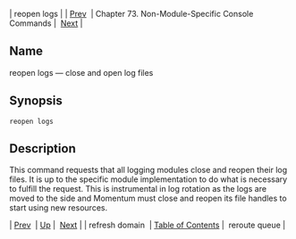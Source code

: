 | reopen logs |
| [Prev](console_commands.refresh_domain)  | Chapter 73. Non-Module-Specific Console Commands |  [Next](console_commands.reroute_queue) |

<a name="console_commands.reopen_logs"></a>
## Name

reopen logs — close and open log files

## Synopsis

`reopen logs`

<a name="idp13618640"></a>
## Description

This command requests that all logging modules close and reopen their log files. It is up to the specific module implementation to do what is necessary to fulfill the request. This is instrumental in log rotation as the logs are moved to the side and Momentum must close and reopen its file handles to start using new resources.

| [Prev](console_commands.refresh_domain)  | [Up](console.cmds.ref) |  [Next](console_commands.reroute_queue) |
| refresh domain  | [Table of Contents](index) |  reroute queue |


